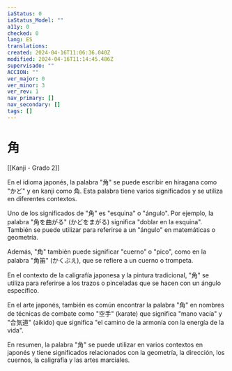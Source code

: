 ```yaml
---
iaStatus: 0
iaStatus_Model: ""
a11y: 0
checked: 0
lang: ES
translations: 
created: 2024-04-16T11:06:36.040Z
modified: 2024-04-16T11:14:45.486Z
supervisado: ""
ACCION: ""
ver_major: 0
ver_minor: 3
ver_rev: 1
nav_primary: []
nav_secondary: []
tags: []
---
```

# 角

[[Kanji - Grado 2]]

En el idioma japonés, la palabra "角" se puede escribir en hiragana como "かど" y en kanji como 角. Esta palabra tiene varios significados y se utiliza en diferentes contextos.

Uno de los significados de "角" es "esquina" o "ángulo". Por ejemplo, la palabra "角を曲がる" (かどをまがる) significa "doblar en la esquina". También se puede utilizar para referirse a un "ángulo" en matemáticas o geometría.

Además, "角" también puede significar "cuerno" o "pico", como en la palabra "角笛" (かくぶえ), que se refiere a un cuerno o trompeta.

En el contexto de la caligrafía japonesa y la pintura tradicional, "角" se utiliza para referirse a los trazos o pinceladas que se hacen con un ángulo específico.

En el arte japonés, también es común encontrar la palabra "角" en nombres de técnicas de combate como "空手" (karate) que significa "mano vacía" y "合気道" (aikido) que significa "el camino de la armonía con la energía de la vida".

En resumen, la palabra "角" se puede utilizar en varios contextos en japonés y tiene significados relacionados con la geometría, la dirección, los cuernos, la caligrafía y las artes marciales.
